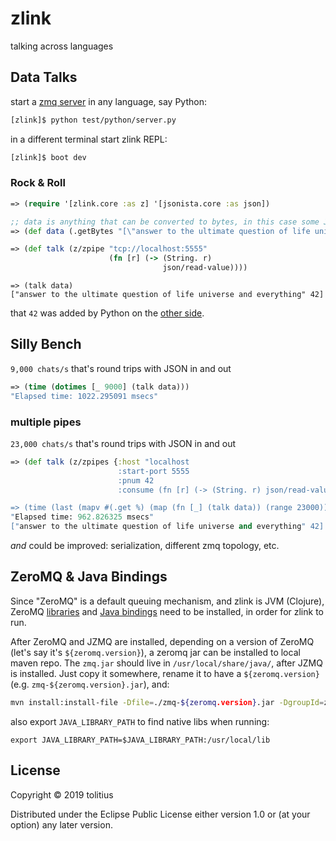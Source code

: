 # zlink

talking across languages

## Data Talks

start a [zmq server](test/python/server.py) in any language, say Python:

```bash
[zlink]$ python test/python/server.py
```

in a different terminal start zlink REPL:

```bash
[zlink]$ boot dev
```

### Rock & Roll

```clojure
=> (require '[zlink.core :as z] '[jsonista.core :as json])

;; data is anything that can be converted to bytes, in this case some JSON
=> (def data (.getBytes "[\"answer to the ultimate question of life universe and everything\"]"))

=> (def talk (z/zpipe "tcp://localhost:5555"
                      (fn [r] (-> (String. r)
                                  json/read-value))))
```
```
=> (talk data)
["answer to the ultimate question of life universe and everything" 42]
```

that `42` was added by Python on the [other side](test/python/server.py#L7).

## Silly Bench

`9,000 chats/s` that's round trips with JSON in and out

```clojure
=> (time (dotimes [_ 9000] (talk data)))
"Elapsed time: 1022.295091 msecs"
```

### multiple pipes

`23,000 chats/s` that's round trips with JSON in and out

```clojure
=> (def talk (z/zpipes {:host "localhost
                        :start-port 5555
                        :pnum 42
                        :consume (fn [r] (-> (String. r) json/read-value))}))

=> (time (last (mapv #(.get %) (map (fn [_] (talk data)) (range 23000)))))
"Elapsed time: 962.826325 msecs"
["answer to the ultimate question of life universe and everything" 42]
```

_and_ could be improved: serialization, different zmq topology, etc.

## ZeroMQ & Java Bindings

Since "ZeroMQ" is a default queuing mechanism, and zlink is JVM (Clojure), ZeroMQ [libraries](http://www.zeromq.org/intro:get-the-software) and [Java bindings](http://www.zeromq.org/bindings:java) need to be installed, in order for zlink to run.

After ZeroMQ and JZMQ are installed, depending on a version of ZeroMQ (let's say it's `${zeromq.version}`), a zeromq jar can be installed to local maven repo. The `zmq.jar` should live in `/usr/local/share/java/`, after JZMQ is installed. Just copy it somewhere, rename it to have a `${zeromq.version}` (e.g. `zmq-${zeromq.version}.jar`), and:

```bash
mvn install:install-file -Dfile=./zmq-${zeromq.version}.jar -DgroupId=zmq -DartifactId=zmq -Dversion=${zeromq.version} -Dpackaging=jar
```

also export `JAVA_LIBRARY_PATH` to find native libs when running:

```
export JAVA_LIBRARY_PATH=$JAVA_LIBRARY_PATH:/usr/local/lib
```

## License

Copyright © 2019 tolitius

Distributed under the Eclipse Public License either version 1.0 or (at
your option) any later version.
